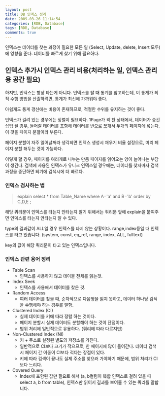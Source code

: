 ```yaml
---
layout: post
title: DB 인덱스 정리
date: 2009-03-26 11:14:54
categories: [RDB, Database]
tags: [RDB, Database]
comments: true
---
```



인덱스는 데이터를 찾는 과정이 필요한 모든 일 (Select, Update, delete, Insert 모두) 에 영향을 준다.
데이터를 빠르게 찾기 위해 필요하다.

## 인덱스 추가시 인덱스 관리 비용(처리하는 일, 인덱스 관리용 공간 필요)

하지만, 인덱스는 항상 타는게 아니다. 인덱스를 탈 때 통계를 참고하는데, 이 통계가 최적 수행 방법을 산출하려면, 통계가 최신에 가까워야 좋다.

아쉽게도 통계 갱신에는 비용이 존재하므로, 적절한 수위를 유지하는 것이 좋다.

인덱스가 걸려 있는 경우에는 정렬이 필요하다.  1Page가 꽉 찬 상태에서, 데이터가 중간 삽입 될 경우, 들어갈 데이터를 포함해 데이터를 반으로 쪼개서 두개의 페이지에 넣는다. 이 것을 페이지 분할이라 부른다. 

페이지 분할이 자주 일어날꺼라 생각되면 인덱스 생성시 채우기 비율 설정으로, 미리 페이지 분할 해두는 것이 가능하다.

이렇게 할 경우, 페이지를 여러개로 나누는 만큼 페이지를 읽어오는 양이 늘어나는 부담이 생긴다.
검색에 사용된 인덱스가 유니크 인덱스일 경우에는, 데이터를 찾자마자 검색 과정을 중단하면 되기에 검색시에 더 빠르다.

### 인덱스 검사하는 법
> explain select * from Table_Name where A='a' and B='b' order by C,D,E ;

해당 쿼리문이 인덱스를 타는지 안타는지 알기 위해서는 쿼리문 앞에 explain을 붙여주면 인덱스를 타는지 안타는지 알 수 있다.

type의 결과값이 ALL일 경우 인덱스를 타지 않는 상황이다. 
range,index등일 때 인덱스를 타고 있습니다. (system, const, eq_ref, range, index, ALL, fulltext)

key의 값이 해당 쿼리문이 타고 있는 인덱스입니다.

### 인덱스 관련 용어 정리
- Table Scan
  - 인덱스를 사용하지 않고 테이블 전체를 읽는것.
- Index Seek
  - 인덱스를 사용해서 데이터를 찾은 것.
- Random Access
  - 여러 데이터를 찾을 때, 순차적으로 다음행을 읽지 못하고, 데이터 하나당 검색을 수행해야 하는 경우를 말함.
- Clustered Index (CI) 
  - 실제 데이터를 키에 따라 정렬 하는 것이다.
  - 페이지 분할시 실제 데이터도 분할해야 하는 것이 단점이다.
  - 범위 처리에 일반적으로 유용하다. (쿼리에 따라 다르지만)
- Non-Clustered Index (NI) 
  - 키 + 주소로 설정된 별도의 저장소를 가진다.
  - 일반적으로 CI보다 크기가 작으므로, 한 페이지에 많이 들어간다. 데이터 검색시 페이지 간 이동이 CI보다 적다는 장점이 있다.
  - 키에 따라 검색이 끝나도 실제 주소를 찾으러 가야하기 때문에, 범위 처리가 CI보다 느리다.
- Covered Query
  - Index에 포함된 값만 필요로 해서 (a, b컬럼이 복합 인덱스로 걸려 있을 때 select a, b from table), 인덱스만 읽어서 결과를 보여줄 수 있는 쿼리를 말합니다.